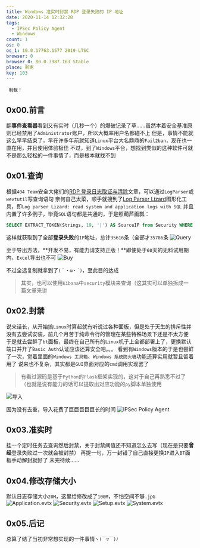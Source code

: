 ```yaml
---
title: Windows 准实时封禁 RDP 登录失败的 IP 地址
date: 2020-11-14 12:32:28
tags:
  - IPSec Policy Agent
  - Windows  
count: 1
os: 0
os_1: 10.0.17763.1577 2019-LTSC
browser: 0
browser_0: 80.0.3987.163 Stable
place: 新家
key: 103
---
```

     制裁！
<!-- more -->
## 0x00.前言
翻**事件查看器**看到又有实时（几秒一个）的爆破记录了草……虽然本着安全基准原则已经禁用了`Administrator`账户，所以大概率用户名都碰不上
但是，事情不能就这么早早结束了，早在许多年前就知道`Linux`平台大名鼎鼎的`Fail2ban`，现在也一直在用，并且使用体验极佳
不过，到了`Windows`平台，想找到类似的这种软件可就不是那么轻松的一件事情了，而是根本就找不到

## 0x01.查询
根据`404 Team`安全大佬们的[RDP 登录日志取证与清除](https://web.archive.org/web/20201114044007/https://paper.seebug.org/1043/)文章，可以通过`LogParser`或`wevtutil`写查询语句
奈何自己太菜，顺手就搜到了[Log Parser Lizard](https://lizard-labs.com/log_parser_lizard.aspx)图形化工具，即`Log parser Lizard: read system and application logs with SQL`
并且内置了许多例子，毕竟`SQL`语句都是共通的，于是照葫芦画瓢：
``` SQL
SELECT EXTRACT_TOKEN(Strings, 19, '|') AS SourceIP from Security WHERE EventID = '4625'
```
这样就获取到了全部**登录失败**的`IP`地址，总计`35616`条（全部才`35786`条
![Query](https://i1.yuangezhizao.cn/Win-10/20201114121822.jpg!webp)

至于导出方法，**开发不易，有能力请支持正版！**即使处于`60`天的无料试用期内，`Excel`导出也不可
![Buy](https://i1.yuangezhizao.cn/Win-10/20201114121600.jpg!webp)

不过全选复制就拿到了`(｀・ω・´)`，至此目的达成
> 其实，也可以使用`Kibana`中`security`模块来查询（这其实可以单独拆成一篇文章来讲

## 0x02.封禁
说来话长，从开始搞`Linux`时算起就有听说过各种面板，但是处于天生的排斥性并没有去尝试安装，前几个月苦于纯命令行的管理在某些特殊场景下还是不太方便
于是就去尝鲜了`bt`面板，最终在自己所有的`Linux`机子上全都部署上了，更换默认端口并开了`Basic Auth`认证应该还算安全吧。。。
看到有`Windows`版本的于是也尝鲜了一次，觉着里面的`Windows 工具箱`、`Windows 系统防火墙`功能还算实用就暂且留着用了
说来也不复杂，其实都是`GUI`界面对应的`cmd`调用实现罢了
> 有看过源码是基于`Python`的`Flask`框架实现的，这对于自己再熟悉不过了（也就是说有能力的话可以提取出对应功能的`py`脚本单独使用

![导入](https://i1.yuangezhizao.cn/Win-10/20201114121804.jpg!webp)

因为没有去重，导入花费了巨巨巨巨巨长的时间
![IPSec Policy Agent](https://i1.yuangezhizao.cn/Win-10/20201114125450.jpg!webp)

## 0x03.准实时
挂一个定时任务去查询然后封禁，关于封禁阈值还不知道怎么去写（现在是只要**曾经**登录失败过一次就会被封禁）
再提一句，万一封错了自己直接更换`IP`进入`BT`面板手动解封就好了
未完待续……

## 0x04.修改存储大小
默认日志存储大小`20M`，这里给修改成了`100M`，不怕空间不够`.jpG`
![Application.evtx](https://i1.yuangezhizao.cn/Win-10/20201114114316.jpg!webp)
![Security.evtx](https://i1.yuangezhizao.cn/Win-10/20201114114402.jpg!webp)
![Setup.evtx](https://i1.yuangezhizao.cn/Win-10/20201114114551.jpg!webp)
![System.evtx](https://i1.yuangezhizao.cn/Win-10/20201114114635.jpg!webp)

## 0x05.后记
总算了结了当初非常想实现的一件事情`ヽ(￣▽￣)ﾉ`
